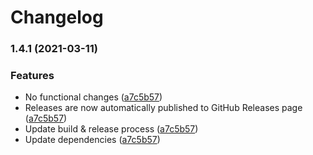 # Changelog

### 1.4.1 (2021-03-11)


### Features

* No functional changes ([a7c5b57](https://www.github.com/fortify-ps/fortify-ssc-parser-owasp-dependency-check/commit/a7c5b574631cf7fe935cef926321321d130fa342))
* Releases are now automatically published to GitHub Releases page ([a7c5b57](https://www.github.com/fortify-ps/fortify-ssc-parser-owasp-dependency-check/commit/a7c5b574631cf7fe935cef926321321d130fa342))
* Update build & release process ([a7c5b57](https://www.github.com/fortify-ps/fortify-ssc-parser-owasp-dependency-check/commit/a7c5b574631cf7fe935cef926321321d130fa342))
* Update dependencies ([a7c5b57](https://www.github.com/fortify-ps/fortify-ssc-parser-owasp-dependency-check/commit/a7c5b574631cf7fe935cef926321321d130fa342))
